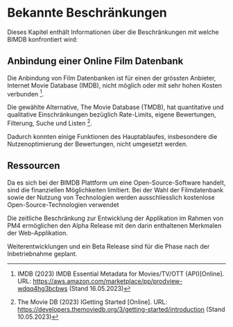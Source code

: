 # Bekannte Beschränkungen

Dieses Kapitel enthält Informationen über die Beschränkungen mit welche BIMDB konfrontiert wird:

## Anbindung einer Online Film Datenbank

Die Anbindung von Film Datenbanken ist für einen der grössten Anbieter, Internet Movie Database (IMDB), nicht möglich oder mit sehr hohen Kosten verbunden [^1]. 

Die gewählte Alternative, The Movie Database (TMDB), hat quantitative und qualitative Einschränkungen bezüglich Rate-Limits, eigene Bewertungen, Filterung, Suche und Listen [^2].

Dadurch konnten einige Funktionen des Hauptablaufes, insbesondere die Nutzenoptimierung der Bewertungen, nicht umgesetzt werden.

## Ressourcen

Da es sich bei der BIMDB Plattform um eine Open-Source-Software handelt, sind die finanziellen Möglichkeiten limitiert. Bei der Wahl der Filmdatenbank sowie der Nutzung von Technologien werden ausschliesslich kostenlose Open-Source-Technologien verwendet <!-- @Benabgab, korrekt? -->

Die zeitliche Beschränkung zur Entwicklung der Applikation im Rahmen von PM4 ermöglichen den Alpha Release mit den darin enthaltenen Merkmalen der Web-Applikation.

Weiterentwicklungen und ein Beta Release sind für die Phase nach der Inbetriebnahme geplant.




[^1]: IMDB (2023) IMDB Essential Metadata for Movies/TV/OTT (API)[Online]. URL: https://aws.amazon.com/marketplace/pp/prodview-wdqq4hg3bcbws (Stand 16.05.2023)

[^2]: The Movie DB (2023) IGetting Started [Online]. URL: https://developers.themoviedb.org/3/getting-started/introduction (Stand 10.05.2023)
